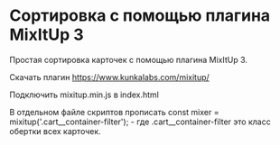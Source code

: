 # Сортировка с помощью плагина MixItUp 3

Простая сортировка карточек с помощью плагина MixItUp 3.

Скачать плагин https://www.kunkalabs.com/mixitup/

Подключить mixitup.min.js в index.html

В отдельном файле скриптов прописать const mixer = mixitup('.cart__container-filter'); - где .cart__container-filter это класс обертки всех карточек.
